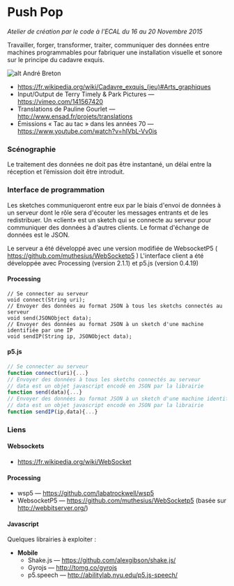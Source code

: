 # Push Pop
*Atelier de création par le code à l'ECAL du 16 au 20 Novembre 2015*

Travailler, forger, transformer, traiter, communiquer des données entre machines programmables pour fabriquer une installation visuelle et sonore sur le principe du cadavre exquis.

![alt André Breton](http://masmoulin.blog.lemonde.fr/files/2012/02/Cadavre-exquis_Andr%C3%A9-Breton-Goemans-Camille-Jacques-Pr%C3%A9vert-Yves-Tanguy.png)


* https://fr.wikipedia.org/wiki/Cadavre_exquis_(jeu)#Arts_graphiques
* Input/Output de Terry Timely & Park Pictures — https://vimeo.com/141567420
* Translations de Pauline Gourlet — http://www.ensad.fr/projets/translations
* Émissions « Tac au tac » dans les années 70 — https://www.youtube.com/watch?v=hIVbL-Vv0is


### Scénographie 


Le traitement des données ne doit pas être instantané, un délai entre la réception et l’émission doit être introduit.


### Interface de programmation
Les sketches communiqueront entre eux par le biais d'envoi de données à un serveur dont le rôle sera d'écouter les messages entrants et de les redistribuer. Un «client» est un sketch qui se connecte au serveur pour communiquer des données à d'autres clients. Le format d'échange de données est le JSON.

Le serveur a été développé avec une version modifiée de WebsocketP5 ( https://github.com/muthesius/WebSocketp5 )
L'interface client a été développée avec Processing (version 2.1.1) et p5.js (version 0.4.19)  


#### Processing
```processing
// Se connecter au serveur
void connect(String uri);
// Envoyer des données au format JSON à tous les sketchs connectés au serveur
void send(JSONObject data);
// Envoyer des données au format JSON à un sketch d'une machine identifiée par une IP
void sendIP(String ip, JSONObject data);
```


#### p5.js
```javascript
// Se connecter au serveur
function connect(uri){...}
// Envoyer des données à tous les sketchs connectés au serveur
// data est un objet javascript encodé en JSON par la librairie
function send(data){...}
// Envoyer des données au format JSON à un sketch d'une machine identifiée par une IP
// data est un objet javascript encodé en JSON par la librairie
function sendIP(ip,data){...}
```


### Liens
#### Websockets
* https://fr.wikipedia.org/wiki/WebSocket

#### Processing
* wsp5 — https://github.com/labatrockwell/wsp5
* WebsocketP5 — https://github.com/muthesius/WebSocketp5 (basée sur http://webbitserver.org/)

#### Javascript
Quelques librairies à exploiter : 

* **Mobile**
  * Shake.js — https://github.com/alexgibson/shake.js/
  * Gyrojs — http://tomg.co/gyrojs
  * p5.speech — http://abilitylab.nyu.edu/p5.js-speech/

